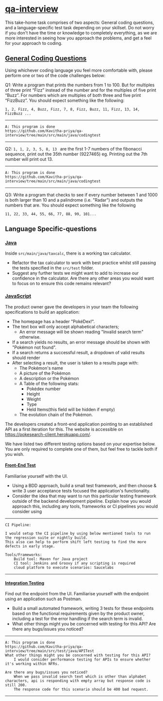 # <ins>qa-interview</ins>

This take-home task comprises of two aspects: General coding questions, and a language-specific test task depending on your skillset. Do not worry if you don't have the time or knowledge to completely everything, as we are more interested in seeing how you approach the problems, and get a feel for your approach to coding. 

## <ins>General Coding Questions</ins>

Using whichever coding language you feel more comfortable with, please perform one or two of the code challenges below:


Q1: Write a program that prints the numbers from 1 to 100. But for multiples of three print “Fizz” instead of the number and for the multiples of five print “Buzz”. For numbers which are multiples of both three and five print “FizzBuzz”. 
You should expect something like the following: 
```
1, 2, Fizz, 4, Buzz, Fizz, 7, 8, Fizz, Buzz, 11, Fizz, 13, 14, FizzBuzz ...
```
************************************
    A: This program is done
    https://github.com/Kavitha-priya/qa-interview/tree/main/src/main/java/codingtest
************************************

Q2: 
```1, 1, 2, 3, 5, 8, 13 ``` are the first 1-7 numbers of the fibonacci sequence, print out the 35th number (9227465)
eg. Printing out the 7th number will print out 13.

************************************
    A: This program is done
    https://github.com/Kavitha-priya/qa-interview/tree/main/src/main/java/codingtest
************************************

Q3: Write a program that checks to see if every number between 1 and 1000 is both larger than 10 and a palindrome (i.e. "Radar") and outputs the numbers that are.
You should expect something like the following 
```
11, 22, 33, 44, 55, 66, 77, 88, 99, 101...
```

## Language Specific-questions
### <ins>Java</ins>

Inside `src/main/java/taxcalc`, there is a working tax calculator. 

- Refactor the tax calculator to work with best practice whilst still passing the tests specified in the `src/test` folder.
- Suggest any further tests we might want to add to increase our confidence in the calculator. Are there any other areas you would want to focus on to ensure this code remains relevant?

### <ins>JavaScript</ins>


The product owner gave the developers in your team the following specifications to build an application:

-  The homepage has a header "PokéDex!".
-  The text box will only accept alphabetical characters;
   - An error message will be shown reading "Invalid search term" otherwise.
- If a search yields no results, an error message should be shown with "Pokémon not found".
- If a search returns a successful result, a dropdown of valid results should render
- After selecting a result, the user is taken to a results page with:
    - The Pokémon's name
    - A picture of the Pokémon
    - A description or the Pokémon
    - A Table of the following stats:
        - Pokédex number
        - Height
        - Weight
        - Type
        - Held Items(this field will be hidden if empty)
    - The evolution chain of the Pokémon.

The developers created a front-end application pointing to an established API as a first iteration for this. The website is accessible on https://pokesearch-client.herokuapp.com/.

We have listed two different testing options based on your expertise below. You are only required to complete one of them, but feel free to tackle both if you wish.


#### <ins>Front-End Test</ins>
Familiarise yourself with the UI.

- Using a BDD approach, build a small test framework, and then choose & write 3 user acceptance tests focused the application's functionality. 
- Consider the idea that may want to run this particular testing framework outside of the backend development pipeline. Explain how you would approach this, including any tools, frameworks or CI pipelines you would consider using

************************************
    CI Pipeline:

    I would setup the CI pipeline by using below mentioned tools to run the regression suite or nightly build.
    This also can help to perform shift left testing to find the more defects in early stage.

    Tools/Frameworks:
        Build tool: Maven for Java project
        CI tool: Jenkins and Groovy if any scripting is required
        cloud platform to execute scenarios: Saucelabs
************************************


#### <ins>Integration Testing</ins>
Find out the endpoint from the UI. Familiarise yourself with the endpoint using an application such as Postman.
- Build a small automated framework, writing 3 tests for these endpoints based on the functional requirements given by the product owner, including a test for the error handling if the search term is invalid.
- What other things might you be concerned with testing for this API? Are there any bugs/issues you noticed?

************************************
    A: This program is done
    https://github.com/Kavitha-priya/qa-interview/tree/main/src/test/java/APITest
    What other things might you be concerned with testing for this API?
        I would consider performance testing for APIs to ensure whether it's working within NFRs.
    
    Are there any bugs/issues you noticed?
        When we pass invalid search text which is other than alphabet characters, api is responding with empty array but response code is still 200.
        The response code for this scenario should be 400 bad request.

************************************


